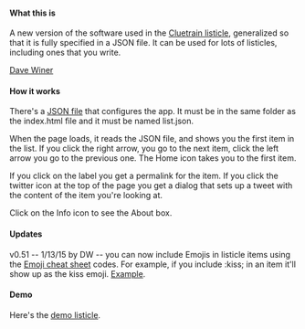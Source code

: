 #### What this is

A new version of the software used in the <a href="http://listicle.io/cluetrain/">Cluetrain listicle</a>, generalized so that it is fully specified in a JSON file. It can be used for lots of listicles, including ones that you write. 

<a href="http://scripting.com/2015/01/13/listicleOListicle.html">Dave Winer</a>

#### How it works

There's a <a href="https://github.com/scripting/listicle/blob/master/list.json">JSON file</a> that configures the app. It must be in the same folder as the index.html file and it must be named list.json.

When the page loads, it reads the JSON file, and shows you the first item in the list. If you click the right arrow, you go to the next item, click the left arrow you go to the previous one. The Home icon takes you to the first item. 

If you click on the label you get a permalink for the item. If you click the twitter icon at the top of the page you get a dialog that sets up a tweet with the content of the item you're looking at. 

Click on the Info icon to see the About box.

#### Updates

v0.51 -- 1/13/15 by DW -- you can now include Emojis in listicle items using the <a href="http://www.emoji-cheat-sheet.com/">Emoji cheat sheet</a> codes.  For example, if you include &#58;kiss&#59; in an item it'll show up as the kiss emoji. <a href="http://listicle.io/demo/?clue=10">Example</a>.

#### Demo

Here's the <a href="http://listicle.io/demo/">demo listicle</a>. 


